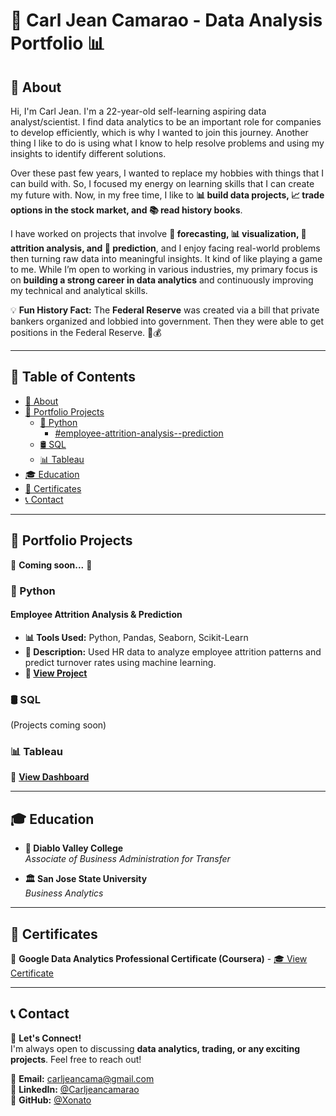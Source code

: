 # 🚀 Carl Jean Camarao - **Data Analysis Portfolio** 📊

## 🧐 About
Hi, I'm Carl Jean. I'm a 22-year-old self-learning aspiring data analyst/scientist. I find data analytics to be an important role for companies to develop efficiently, which is why I wanted to join this journey. Another thing I like to do is using what I know to help resolve problems and using my insights to identify different solutions.

Over these past few years, I wanted to replace my hobbies with things that I can build with. So, I focused my energy on learning skills that I can create my future with. Now, in my free time, I like to **📊 build data projects, 📈 trade options in the stock market, and 📚 read history books**.

I have worked on projects that involve **🔮 forecasting, 📊 visualization, 🏢 attrition analysis, and 🤖 prediction**, and I enjoy facing real-world problems then turning raw data into meaningful insights. It kind of like playing a game to me. While I’m open to working in various industries, my primary focus is on **building a strong career in data analytics** and continuously improving my technical and analytical skills.

💡 **Fun History Fact:** The **Federal Reserve** was created via a bill that private bankers organized and lobbied into government. Then they were able to get positions in the Federal Reserve. 🏦💰

---

## 📌 Table of Contents  
- [🧐 About](#-about)  
- [📁 Portfolio Projects](#-portfolio-projects)  
  - [🐍 Python](#-python)  
    - [#employee-attrition-analysis--prediction](https://github.com/Xonato/Project-portfolio/tree/main/IBM%20HR%20Attrition%20Analysis%20%26%20Predictions)  
  - [🛢️ SQL](#-sql)  
  - [📊 Tableau](#-tableau)  
- [🎓 Education](#-education)  
- [📜 Certificates](#-certificates)  
- [📞 Contact](#-contact)  

---

## 📁 Portfolio Projects
📌 **Coming soon...** 🚧

### 🐍 Python
#### Employee Attrition Analysis & Prediction
- **📊 Tools Used:** Python, Pandas, Seaborn, Scikit-Learn  
- **📌 Description:** Used HR data to analyze employee attrition patterns and predict turnover rates using machine learning.  
- **🔗 [View Project](https://github.com/Xonato/Project-portfolio/blob/main/IBM%20HR%20Attrition%20Analysis%20%26%20Predictions/Employee_Attrition_Analysis.ipynb)**  

### 🛢️ SQL
(Projects coming soon)

### 📊 Tableau  
🔗 **[View Dashboard](https://public.tableau.com/app/profile/carl.jean.camarao/vizzes)**  

---

## 🎓 Education
- **🏫 Diablo Valley College**  
  *Associate of Business Administration for Transfer*  

- **🏛️ San Jose State University**  
  *Business Analytics*  

---

## 📜 Certificates
📜 **Google Data Analytics Professional Certificate (Coursera)** - [🎓 View Certificate](https://www.coursera.org/account/accomplishments/professional-cert/TZZMSHUXQOPK)

---

## 📞 Contact  
🚀 **Let's Connect!**  
I'm always open to discussing **data analytics, trading, or any exciting projects**. Feel free to reach out!  

📧 **Email:** carljeancama@gmail.com  
🔗 **LinkedIn:** [@Carljeancamarao](https://www.linkedin.com/in/carl-jean-camarao-641577215/)  
🐙 **GitHub:** [@Xonato](https://github.com/Xonato)  
